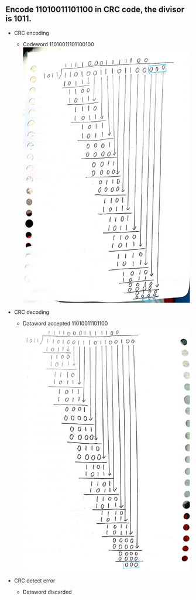 ## Encode 11010011101100 in CRC code, the divisor is 1011.

- CRC encoding
  - Codeword 11010011101100100
  ![](CRCencoding.jpg)

- CRC decoding <br>
  - Dataword accepted 11010011101100
  ![](CRCdecoding.jpg)

- CRC detect error <br>
  - Dataword discarded
